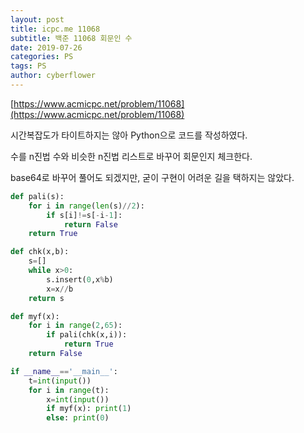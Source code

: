 ```yaml
---
layout: post
title: icpc.me 11068
subtitle: 백준 11068 회문인 수
date: 2019-07-26
categories: PS
tags: PS
author: cyberflower
---
```


[https://www.acmicpc.net/problem/11068](https://www.acmicpc.net/problem/11068)

시간복잡도가 타이트하지는 않아 Python으로 코드를 작성하였다.

수를 n진법 수와 비슷한 n진법 리스트로 바꾸어 회문인지 체크한다.

base64로 바꾸어 풀어도 되겠지만, 굳이 구현이 어려운 길을 택하지는 않았다.

```python
def pali(s):
    for i in range(len(s)//2):
        if s[i]!=s[-i-1]:
            return False
    return True

def chk(x,b):
    s=[]
    while x>0:
        s.insert(0,x%b)
        x=x//b
    return s

def myf(x):
    for i in range(2,65):
        if pali(chk(x,i)):
            return True
    return False

if __name__=='__main__':
    t=int(input())
    for i in range(t):
        x=int(input())
        if myf(x): print(1)
        else: print(0)
```
